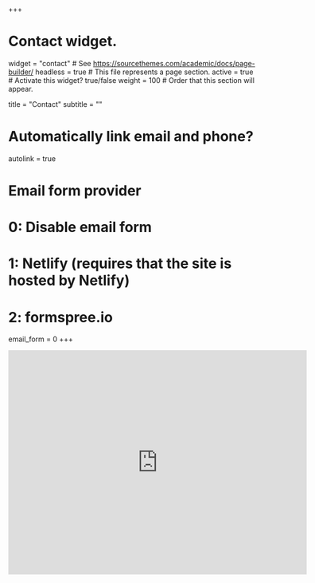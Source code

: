 +++
# Contact widget.
widget = "contact"  # See https://sourcethemes.com/academic/docs/page-builder/
headless = true  # This file represents a page section.
active = true  # Activate this widget? true/false
weight = 100  # Order that this section will appear.

title = "Contact"
subtitle = ""

# Automatically link email and phone?
autolink = true

# Email form provider
#   0: Disable email form
#   1: Netlify (requires that the site is hosted by Netlify)
#   2: formspree.io
email_form = 0
+++

<iframe src="https://www.google.com/maps/embed?pb=!1m18!1m12!1m3!1d2436.3474672007083!2d4.909100015769448!3d52.364119279785!2m3!1f0!2f0!3f0!3m2!1i1024!2i768!4f13.1!3m3!1m2!1s0x47c60998ffb76569%3A0x42b058cd42580a78!2sRoeterseiland%20Campus!5e0!3m2!1sen!2sus!4v1610363623430!5m2!1sen!2sus" width="600" height="450" frameborder="0" style="border:0;" allowfullscreen="" aria-hidden="false" tabindex="0"></iframe>
